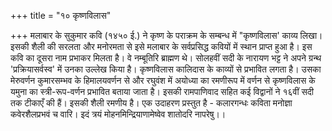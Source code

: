 +++
title = "१० कृष्णविलास"

+++
मलाबार के सुकुमार कवि (१४५० ई.) ने कृष्ण के पराक्रम के सम्बन्ध में "कृष्णविलास' काव्य लिखा। इसकी शैली की सरलता और मनोरमता से इसे मलाबार के सर्वप्रसिद्ध कवियों में स्थान प्राप्त हुआ है। इस कवि का दूसरा नाम प्रभाकर मिलता है। वे नम्बूतिरि ब्राह्मण थे। सोलहवीं सदी के नारायण भट्ट ने अपने ग्रन्थ 'प्रक्रियासर्वस्व' में उनका उल्लेख किया है। कृष्णविलास कालिदास के काव्यों से प्रभावित लगता है। उसका मेरुवर्णन कुमारसम्भव के हिमालयवर्णन से और रघुवंश में अयोध्या का रमणीरूप में वर्णन से कृष्णविलास के यमुना का स्त्री-रूप-वर्णन प्रभावित बताया जाता है। इसकी रामपाणिवाद सहित कई विद्वानों ने १६वीं सदी तक टीकाएँ की हैं। इसकी शैली रमणीय है। एक उदाहरण प्रस्तुत है -
कलारगन्धः कविता मनोज्ञा कवेरशैलप्रभवं च वारि। इदं त्रयं मोहनमिन्द्रियाणामेष्वेव शातोदरि नापरेषु।।